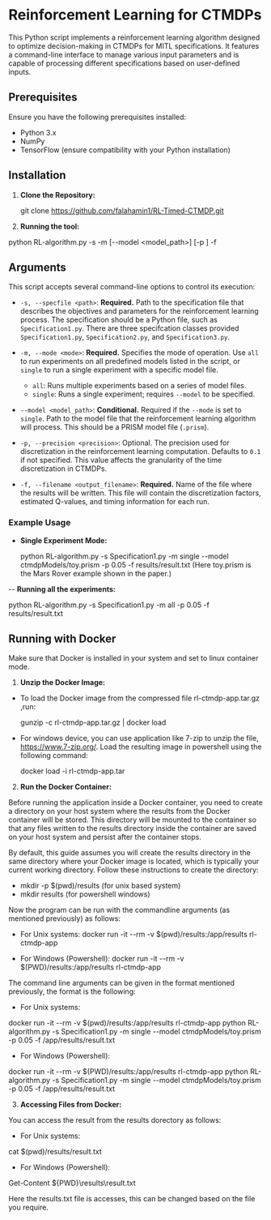 # Reinforcement Learning for CTMDPs

This Python script implements a reinforcement learning algorithm designed to optimize decision-making in CTMDPs for MITL specifications. It features a command-line interface to manage various input parameters and is capable of processing different specifications based on user-defined inputs.

## Prerequisites

Ensure you have the following prerequisites installed:
- Python 3.x
- NumPy
- TensorFlow (ensure compatibility with your Python installation)


## Installation

1. **Clone the Repository:**
   
   git clone https://github.com/falahamin1/RL-Timed-CTMDP.git

2. **Running the tool:**

python RL-algorithm.py -s <specfile> -m <mode> [--model <model_path>] [-p <precision>] -f <filename>

## Arguments

This script accepts several command-line options to control its execution:

- `-s, --specfile <path>`: **Required.** Path to the specification file that describes the objectives and parameters for the reinforcement learning process. The specification should be a Python file, such as `Specification1.py`. There are three specifcation classes provided `Specification1.py`, `Specification2.py`, and `Specification3.py`.

- `-m, --mode <mode>`: **Required.** Specifies the mode of operation. Use `all` to run experiments on all predefined models listed in the script, or `single` to run a single experiment with a specific model file.
  - `all`: Runs multiple experiments based on a series of model files.
  - `single`: Runs a single experiment; requires `--model` to be specified.

- `--model <model_path>`: **Conditional.** Required if the `--mode` is set to `single`. Path to the model file that the reinforcement learning algorithm will process. This should be a PRISM model file (`.prism`).

- `-p, --precision <precision>`: Optional. The precision used for discretization in the reinforcement learning computation. Defaults to `0.1` if not specified. This value affects the granularity of the time discretization in CTMDPs.

- `-f, --filename <output_filename>`: **Required.** Name of the file where the results will be written. This file will contain the discretization factors, estimated Q-values, and timing information for each run.

### Example Usage

- **Single Experiment Mode:**

  python RL-algorithm.py -s Specification1.py -m single --model ctmdpModels/toy.prism -p 0.05 -f results/result.txt
  (Here toy.prism is the Mars Rover example shown in the paper.)

-- **Running all the experiments:**

  python RL-algorithm.py -s Specification1.py -m all -p 0.05 -f results/result.txt


  ## Running with Docker
  
  Make sure that Docker is installed in your system and set to linux container mode.

1. **Unzip the Docker Image:**

- To load the Docker image from the compressed file rl-ctmdp-app.tar.gz ,run:
  
  gunzip -c rl-ctmdp-app.tar.gz | docker load 


- For windows device, you can use application like 7-zip to unzip the file, https://www.7-zip.org/. Load  the resulting image in powershell using the following command:
  
  docker load -i rl-ctmdp-app.tar



2. **Run the Docker Container:**

Before running the application inside a Docker container, you need to create a directory on your host system where the results from the Docker container will be stored. This directory will be mounted to the container so that any files written to the results directory inside the container are saved on your host system and persist after the container stops.

By default, this guide assumes you will create the results directory in the same directory where your Docker image is located, which is typically your current working directory. Follow these instructions to create the directory:

-   mkdir -p $(pwd)/results       (for unix based system)
-   mkdir results                 (for powershell windows)



Now the program can be run with the commandline arguments (as mentioned previously) as follows:

- For Unix systems:
docker run -it --rm -v $(pwd)/results:/app/results rl-ctmdp-app        

- For Windows (Powershell):
docker run -it --rm -v $(PWD)/results:/app/results rl-ctmdp-app   


The command line arguments can be given in the format mentioned previously, the format is the following:

- For  Unix systems:

docker run -it --rm -v $(pwd)/results:/app/results rl-ctmdp-app python RL-algorithm.py -s Specification1.py -m single --model ctmdpModels/toy.prism -p 0.05 -f /app/results/result.txt

- For Windows (Powershell):

docker run -it --rm -v $(PWD)/results:/app/results rl-ctmdp-app python RL-algorithm.py -s Specification1.py -m single --model ctmdpModels/toy.prism -p 0.05 -f /app/results/result.txt

3. **Accessing Files from Docker:**

You can access the result from the results dorectory as follows:

- For Unix systems:

cat $(pwd)/results/result.txt

- For Windows (Powershell):

Get-Content ${PWD}\results\result.txt


Here the results.txt file is accesses, this can be changed based on the file you require.




